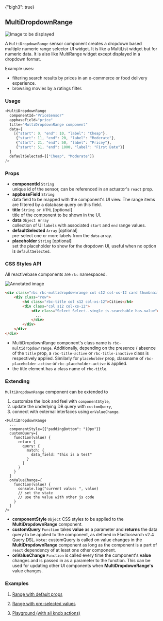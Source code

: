 {"bigh3": true}

## MultiDropdownRange

![Image to be displayed](https://i.imgur.com/Xwo2Aog.png)

A `MultiDropdownRange` sensor component creates a dropdown based multiple numeric range selector UI widget. It is like a MultiList widget but for numeric data. It is also like MultiRange widget except displayed in a dropdown format.

Example uses:
* filtering search results by prices in an e-commerce or food delivery experience.
* browsing movies by a ratings filter.

### Usage

```js
<MultiDropdownRange
  componentId="PriceSensor"
  appbaseField="price"
  title="MultiDropdownRange component"
  data={
    [{"start": 0, "end": 10, "label": "Cheap"},
     {"start": 11, "end": 20, "label": "Moderate"},
     {"start": 21, "end": 50, "label": "Pricey"},
     {"start": 51, "end": 1000, "label": "First Date"}]
  }
  defaultSelected={["Cheap", "Moderate"]}
/>
```

### Props

- **componentId** `String`  
    unique id of the sensor, can be referenced in an actuator's `react` prop.
- **appbaseField** `String`  
    data field to be mapped with the component's UI view. The range items are filtered by a database query on this field.
- **title** `String or HTML` [optional]  
    title of the component to be shown in the UI.
- **data** `Object Array`  
    collection of UI `labels` with associated `start` and `end` range values.
- **defaultSelected** `Array` [optional]  
    pre-select one or more labels from the `data` array.
- **placeholder** `String` [optional]  
    set the placeholder to show for the dropdown UI, useful when no option is `defaultSelected`.

### CSS Styles API

All reactivebase components are `rbc` namespaced.

![Annotated image](https://i.imgur.com/qO1I0Th.png)

```html
<div class="rbc rbc-multidropdownrange col s12 col-xs-12 card thumbnail rbc-title-active rbc-placeholder-active">
    <div class="row">
        <h4 class="rbc-title col s12 col-xs-12">Cities</h4>
        <div class="col s12 col-xs-12">
            <div class="Select Select--single is-searchable has-value">
              ...
            </div>
        </div>
    </div>
</div>
```

* MultiDropdownRange component's class name is `rbc-multidropdownrange`. Additionally, depending on the presence / absence of the `title` prop, a `rbc-title-active` or `rbc-title-inactive` class is respectively applied. Similarly for `placeholder` prop, classname of `rbc-placeholder-active` or `rbc-placeholder-active` is applied.
* the title element has a class name of `rbc-title`.

### Extending

`MultiDropdownRange` component can be extended to
1. customize the look and feel with `componentStyle`,
2. update the underlying DB query with `customQuery`,
3. connect with external interfaces using `onValueChange`.

```
<MultiDropdownRange
  ...
  componentStyle={{"paddingBottom": "10px"}}
  customQuery={
    function(value) {
      return {
        query: {
          match: {
            data_field: "this is a test"
          }
        }
      }
    }
  }
  onValueChange={
    function(value) {
      console.log("current value: ", value)
      // set the state
      // use the value with other js code
    }
  }
/>
```

- **componentStyle** `Object`
    CSS styles to be applied to the **MultiDropdownRange** component.
- **customQuery** `Function`
    takes **value** as a parameter and **returns** the data query to be applied to the component, as defined in Elasticsearch v2.4 Query DSL.
    `Note:` customQuery is called on value changes in the **MultiDropdownRange** component as long as the component is a part of `react` dependency of at least one other component.
- **onValueChange** `Function`
    is called every time the component's **value** changes and is passed in as a parameter to the function. This can be used for updating other UI components when **MultiDropdownRange's** value changes.

### Examples

1. [Range with default props](../playground/?selectedKind=m%2FMultiDropdownRange&selectedStory=Basic&full=0&down=1&left=1&panelRight=0&downPanel=kadirahq%2Fstorybook-addon-knobs&filterBy=ReactiveMaps)

2. [Range with pre-selected values](../playground/?selectedKind=m%2FMultiDropdownRange&selectedStory=With%20Default%20Selected&full=0&down=1&left=1&panelRight=0&downPanel=kadirahq%2Fstorybook-addon-knobs&filterBy=ReactiveMaps)

3. [Playground (with all knob actions)](../playground/?knob-title=MultiDropdownRange%3A%20Earthquake%20Magnitude&knob-defaultSelected%5B0%5D=Moderate&knob-defaultSelected%5B1%5D=Strong&selectedKind=m%2FMultiDropdownRange&selectedStory=Playground&full=0&down=1&left=1&panelRight=0&downPanel=kadirahq%2Fstorybook-addon-knobs&filterBy=ReactiveMaps)
